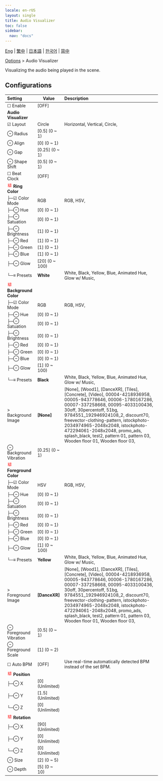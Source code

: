 ```yaml
---
locale: en-rUS
layout: single
title: Audio Visualizer
toc: false
sidebar:
  nav: "docs"
---
```

[Eng](/dancexr/menu/2025.5/stage/audio_visualizer) | [繁中](/tw/dancexr/menu/2025.5/stage/audio_visualizer) | [日本語](/jp/dancexr/menu/2025.5/stage/audio_visualizer) | [한국어](/kr/dancexr/menu/2025.5/stage/audio_visualizer) | [简中](/zh/dancexr/menu/2025.5/stage/audio_visualizer)

[Options](../menu#Options) > Audio Visualizer

Visualizing the audio being played in the scene.

## Configurations

| Setting | Value | Description |
| :--- | --- | :--- |
| ☐ Enable | [OFF] | 
|  **Audio Visualizer** || 
| ☑ Layout | Circle | Horizontal, Vertical, Circle, 
| ⊖ Radius | [0.5] (0 ~ 1) | 
| ⊖ Align | [0] (0 ~ 1) | 
| ⊖ Gap | [0.25] (0 ~ 1) | 
| ⊖ Shape Shift | [0.5] (0 ~ 1) | 
| ☐ Beat Clock | [OFF] | 
| <img src="/images/icon/ic_tune.png" alt="tune icon"/> **Ring Color** | | 
| ├─☑ Color Mode | RGB | RGB, HSV, 
| ├─⊖ Hue | [0] (0 ~ 1) | 
| ├─⊖ Satuation | [0] (0 ~ 1) | 
| ├─⊖ Brightness | [1] (0 ~ 1) | 
| ├─⊖ Red | [1] (0 ~ 1) | 
| ├─⊖ Green | [1] (0 ~ 1) | 
| ├─⊖ Blue | [1] (0 ~ 1) | 
| ├─⊖ Glow | [20] (0 ~ 100) | 
| └─≡ Presets | **White** | White, Black, Yellow, Blue, Animated Hue, Glow w/ Music,  |
| <img src="/images/icon/ic_tune.png" alt="tune icon"/> **Background Color** | | 
| ├─☑ Color Mode | RGB | RGB, HSV, 
| ├─⊖ Hue | [0] (0 ~ 1) | 
| ├─⊖ Satuation | [0] (0 ~ 1) | 
| ├─⊖ Brightness | [0] (0 ~ 1) | 
| ├─⊖ Red | [0] (0 ~ 1) | 
| ├─⊖ Green | [0] (0 ~ 1) | 
| ├─⊖ Blue | [0] (0 ~ 1) | 
| ├─⊖ Glow | [1] (0 ~ 100) | 
| └─≡ Presets | **Black** | White, Black, Yellow, Blue, Animated Hue, Glow w/ Music,  |
| > Background Image | **[None]** | [None], [Wood1], [DanceXR], [Tiles], [Concrete], [Video], 00004-4218936958, 00005-943778646, 00006-1780167286, 00007-337258668, 00095-4033100436, 30off, 30percentoff, 51bg, 9784551_192946924108_2, discount70, freevector-clothing-pattern, istockphoto-2034974965-2048x2048, istockphoto-472294061-2048x2048, promo_ads, splash_black, test2, pattern 01, pattern 03, Wooden floor 01, Wooden floor 03,  |
| ⊖ Background Vibration | [0.25] (0 ~ 1) | 
| <img src="/images/icon/ic_tune.png" alt="tune icon"/> **Foreground Color** | | 
| ├─☑ Color Mode | HSV | RGB, HSV, 
| ├─⊖ Hue | [0] (0 ~ 1) | 
| ├─⊖ Satuation | [0] (0 ~ 1) | 
| ├─⊖ Brightness | [0] (0 ~ 1) | 
| ├─⊖ Red | [0] (0 ~ 1) | 
| ├─⊖ Green | [0] (0 ~ 1) | 
| ├─⊖ Blue | [0] (0 ~ 1) | 
| ├─⊖ Glow | [1] (0 ~ 100) | 
| └─≡ Presets | **Yellow** | White, Black, Yellow, Blue, Animated Hue, Glow w/ Music,  |
| > Foreground Image | **[DanceXR]** | [None], [Wood1], [DanceXR], [Tiles], [Concrete], [Video], 00004-4218936958, 00005-943778646, 00006-1780167286, 00007-337258668, 00095-4033100436, 30off, 30percentoff, 51bg, 9784551_192946924108_2, discount70, freevector-clothing-pattern, istockphoto-2034974965-2048x2048, istockphoto-472294061-2048x2048, promo_ads, splash_black, test2, pattern 01, pattern 03, Wooden floor 01, Wooden floor 03,  |
| ⊖ Foreground Vibration | [0.5] (0 ~ 1) | 
| ⊖ Foreground Scale | [1] (0 ~ 2) | 
| ☐ Auto BPM | [OFF] | Use real-time automatically detected BPM instead of the set BPM.
| <img src="/images/icon/ic_tune.png" alt="tune icon"/> **Position** | | 
| ├─⊖ X | [0] (Unlimited) | 
| ├─⊖ Y | [1.5] (Unlimited) | 
| └─⊖ Z | [0] (Unlimited) | 
| <img src="/images/icon/ic_tune.png" alt="tune icon"/> **Rotation** | | 
| ├─⊖ X | [90] (Unlimited) | 
| ├─⊖ Y | [0] (Unlimited) | 
| └─⊖ Z | [0] (Unlimited) | 
| ⊖ Size | [2] (0 ~ 5) | 
| ⊖ Depth | [5] (0 ~ 10) | 
